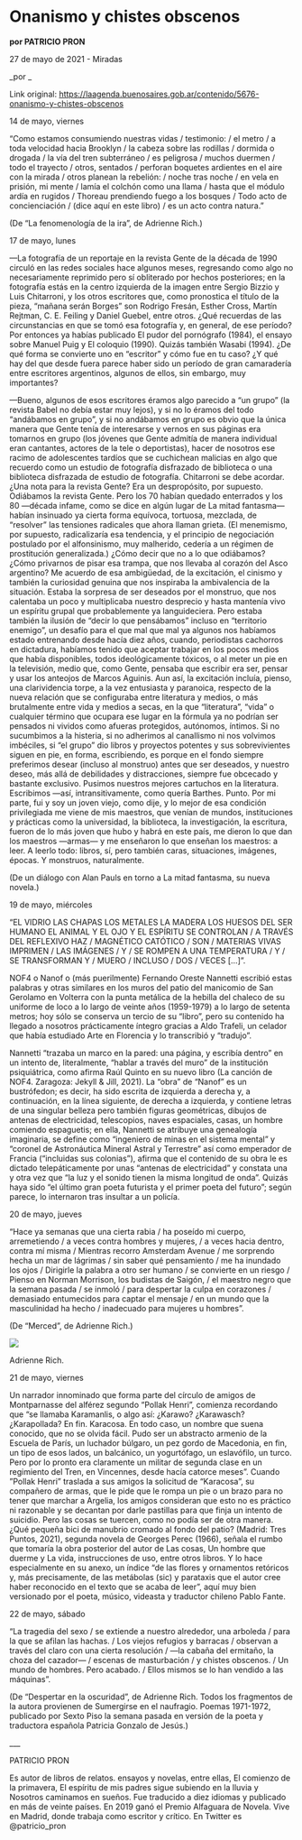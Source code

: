 # Onanismo y chistes obscenos

**por PATRICIO PRON**

27 de mayo de 2021 - Miradas

_por _

Link original: https://laagenda.buenosaires.gob.ar/contenido/5676-onanismo-y-chistes-obscenos



14 de mayo, viernes




“Como estamos consumiendo nuestras vidas / testimonio: / el metro / a toda velocidad hacia Brooklyn / la cabeza sobre las rodillas / dormida o drogada / la vía del tren subterráneo / es peligrosa / muchos duermen / todo el trayecto / otros, sentados / perforan boquetes ardientes en el aire con la mirada / otros planean la rebelión: / noche tras noche / en vela en prisión, mi mente / lamía el colchón como una llama / hasta que el módulo ardía en rugidos / Thoreau prendiendo fuego a los bosques / Todo acto de concienciación / (dice aquí en este libro) / es un acto contra natura.”




(De “La fenomenología de la ira”, de Adrienne Rich.)




17 de mayo, lunes




—La fotografía de un reportaje en la revista Gente de la década de 1990 circuló en las redes sociales hace algunos meses, regresando como algo no necesariamente reprimido pero sí obliterado por hechos posteriores; en la fotografía estás en la centro izquierda de la imagen entre Sergio Bizzio y Luis Chitarroni, y los otros escritores que, como pronostica el título de la pieza, “mañana serán Borges” son Rodrigo Fresán, Esther Cross, Martín Rejtman, C. E. Feiling y Daniel Guebel, entre otros. ¿Qué recuerdas de las circunstancias en que se tomó esa fotografía y, en general, de ese período? Por entonces ya habías publicado El pudor del pornógrafo (1984), el ensayo sobre Manuel Puig y El coloquio (1990). Quizás también Wasabi (1994). ¿De qué forma se convierte uno en “escritor” y cómo fue en tu caso? ¿Y qué hay del que desde fuera parece haber sido un período de gran camaradería entre escritores argentinos, algunos de ellos, sin embargo, muy importantes?




—Bueno, algunos de esos escritores éramos algo parecido a “un grupo” (la revista Babel no debía estar muy lejos), y si no lo éramos del todo “andábamos en grupo”, y si no andábamos en grupo es obvio que la única manera que Gente tenía de interesarse y vernos en sus páginas era tomarnos en grupo (los jóvenes que Gente admitía de manera individual eran cantantes, actores de la tele o deportistas), hacer de nosotros ese racimo de adolescentes tardíos que se cuchichean malicias en algo que recuerdo como un estudio de fotografía disfrazado de biblioteca o una biblioteca disfrazada de estudio de fotografía. Chitarroni se debe acordar. ¿Una nota para la revista Gente? Era un despropósito, por supuesto. Odiábamos la revista Gente. Pero los 70 habían quedado enterrados y los 80 —década infame, como se dice en algún lugar de La mitad fantasma— habían insinuado ya cierta forma equívoca, tortuosa, mezclada, de “resolver” las tensiones radicales que ahora llaman grieta. (El menemismo, por supuesto, radicalizaría esa tendencia, y el principio de negociación postulado por el alfonsinismo, muy malherido, cedería a un régimen de prostitución generalizada.) ¿Cómo decir que no a lo que odiábamos? ¿Cómo privarnos de pisar esa trampa, que nos llevaba al corazón del Asco argentino? Me acuerdo de esa ambigüedad, de la excitación, el cinismo y también la curiosidad genuina que nos inspiraba la ambivalencia de la situación. Estaba la sorpresa de ser deseados por el monstruo, que nos calentaba un poco y multiplicaba nuestro desprecio y hasta mantenía vivo un espíritu grupal que probablemente ya languideciera. Pero estaba también la ilusión de “decir lo que pensábamos” incluso en “territorio enemigo”, un desafío para el que mal que mal ya algunos nos habíamos estado entrenando desde hacía diez años, cuando, periodistas cachorros en dictadura, habíamos tenido que aceptar trabajar en los pocos medios que había disponibles, todos ideológicamente tóxicos, o al meter un pie en la televisión, medio que, como Gente, pensaba que escribir era ser, pensar y usar los anteojos de Marcos Aguinis. Aun así, la excitación incluía, pienso, una clarividencia torpe, a la vez entusiasta y paranoica, respecto de la nueva relación que se configuraba entre literatura y medios, o más brutalmente entre vida y medios a secas, en la que “literatura”, “vida” o cualquier término que ocupara ese lugar en la fórmula ya no podrían ser pensados ni vividos como afueras protegidos, autónomos, íntimos. Si no sucumbimos a la histeria, si no adherimos al canallismo ni nos volvimos imbéciles, si “el grupo” dio libros y proyectos potentes y sus sobrevivientes siguen en pie, en forma, escribiendo, es porque en el fondo siempre preferimos desear (incluso al monstruo) antes que ser deseados, y nuestro deseo, más allá de debilidades y distracciones, siempre fue obcecado y bastante exclusivo. Pusimos nuestros mejores cartuchos en la literatura. Escribimos —así, intransitivamente, como quería Barthes. Punto. Por mi parte, fui y soy un joven viejo, como dije, y lo mejor de esa condición privilegiada me viene de mis maestros, que venían de mundos, instituciones y prácticas como la universidad, la biblioteca, la investigación, la escritura, fueron de lo más joven que hubo y habrá en este país, me dieron lo que dan los maestros —armas— y me enseñaron lo que enseñan los maestros: a leer. A leerlo todo: libros, sí, pero también caras, situaciones, imágenes, épocas. Y monstruos, naturalmente.




(De un diálogo con Alan Pauls en torno a La mitad fantasma, su nueva novela.)




19 de mayo, miércoles




“EL VIDRIO LAS CHAPAS LOS METALES LA MADERA LOS HUESOS DEL SER HUMANO EL ANIMAL Y EL OJO Y EL ESPÍRITU SE CONTROLAN / A TRAVÉS DEL REFLEXIVO HAZ / MAGNÉTICO CATÓTICO / SON / MATERIAS VIVAS IMPRIMEN / LAS IMÁGENES / Y / SE ROMPEN A UNA TEMPERATURA / Y / SE TRANSFORMAN Y / MUERO / INCLUSO / DOS / VECES […]”.




NOF4 o Nanof o (más puerilmente) Fernando Oreste Nannetti escribió estas palabras y otras similares en los muros del patio del manicomio de San Gerolamo en Volterra con la punta metálica de la hebilla del chaleco de su uniforme de loco a lo largo de veinte años (1959-1979) a lo largo de setenta metros; hoy sólo se conserva un tercio de su “libro”, pero su contenido ha llegado a nosotros prácticamente íntegro gracias a Aldo Trafeli, un celador que había estudiado Arte en Florencia y lo transcribió y “tradujo”.




Nannetti “trazaba un marco en la pared: una página, y escribía dentro” en un intento de, literalmente, “hablar a través del muro” de la institución psiquiátrica, como afirma Raúl Quinto en su nuevo libro (La canción de NOF4. Zaragoza: Jekyll & Jill, 2021). La “obra” de “Nanof” es un bustrófedon; es decir, ha sido escrita de izquierda a derecha y, a continuación, en la línea siguiente, de derecha a izquierda, y contiene letras de una singular belleza pero también figuras geométricas, dibujos de antenas de electricidad, telescopios, naves espaciales, casas, un hombre comiendo espaguetis; en ella, Nannetti se atribuye una genealogía imaginaria, se define como “ingeniero de minas en el sistema mental” y “coronel de Astronáutica Mineral Astral y Terrestre” así como emperador de Francia (“incluidas sus colonias”), afirma que el contenido de su obra le es dictado telepáticamente por unas “antenas de electricidad” y constata una y otra vez que “la luz y el sonido tienen la misma longitud de onda”. Quizás haya sido “el último gran poeta futurista y el primer poeta del futuro”; según parece, lo internaron tras insultar a un policía.




20 de mayo, jueves




“Hace ya semanas que una cierta rabia / ha poseído mi cuerpo, arremetiendo / a veces contra hombres y mujeres, / a veces hacia dentro, contra mí misma / Mientras recorro Amsterdam Avenue / me sorprendo hecha un mar de lágrimas / sin saber qué pensamiento / me ha inundado los ojos / Dirigirle la palabra a otro ser humano / se convierte en un riesgo / Pienso en Norman Morrison, los budistas de Saigón, / el maestro negro que la semana pasada / se inmoló / para despertar la culpa en corazones / demasiado entumecidos para captar el mensaje / en un mundo que la masculinidad ha hecho / inadecuado para mujeres u hombres”.




(De “Merced”, de Adrienne Rich.)




![](https://cdn.flowlikemusic.com/files/images/51451/2b636e1c-cd62-4911-be8f-eeac4b5bf19f.jpg)




Adrienne Rich.




21 de mayo, viernes




Un narrador innominado que forma parte del círculo de amigos de Montparnasse del alférez segundo “Pollak Henri”, comienza recordando que “se llamaba Karamanlis, o algo así: ¿Karawo? ¿Karawasch? ¿Karapollada? En fin. Karacosa. En todo caso, un nombre que suena conocido, que no se olvida fácil. Pudo ser un abstracto armenio de la Escuela de París, un luchador búlgaro, un pez gordo de Macedonia, en fin, un tipo de esos lados, un balcánico, un yogurtófago, un eslavófilo, un turco. Pero por lo pronto era claramente un militar de segunda clase en un regimiento del Tren, en Vincennes, desde hacía catorce meses”. Cuando ”Pollak Henri” traslada a sus amigos la solicitud de “Karacosa”, su compañero de armas, que le pide que le rompa un pie o un brazo para no tener que marchar a Argelia, los amigos consideran que esto no es práctico ni razonable y se decantan por darle pastillas para que finja un intento de suicidio. Pero las cosas se tuercen, como no podía ser de otra manera. ¿Qué pequeña bici de manubrio cromado al fondo del patio? (Madrid: Tres Puntos, 2021), segunda novela de Georges Perec (1966), señala el rumbo que tomaría la obra posterior del autor de Las cosas, Un hombre que duerme y La vida, instrucciones de uso, entre otros libros. Y lo hace especialmente en su anexo, un índice “de las flores y ornamentos retóricos y, más precisamente, de las metábolas (sic) y parataxis que el autor cree haber reconocido en el texto que se acaba de leer”, aquí muy bien versionado por el poeta, músico, videasta y traductor chileno Pablo Fante.




22 de mayo, sábado




“La tragedia del sexo / se extiende a nuestro alrededor, una arboleda / para la que se afilan las hachas. / Los viejos refugios y barracas / observan a través del claro con una cierta resolución / —la cabaña del ermitaño, la choza del cazador— / escenas de masturbación / y chistes obscenos. / Un mundo de hombres. Pero acabado. / Ellos mismos se lo han vendido a las máquinas”.




(De “Despertar en la oscuridad”, de Adrienne Rich. Todos los fragmentos de la autora provienen de Sumergirse en el naufragio. Poemas 1971-1972, publicado por Sexto Piso la semana pasada en versión de la poeta y traductora española Patricia Gonzalo de Jesús.)




\_\_\_




PATRICIO PRON




Es autor de libros de relatos. ensayos y novelas, entre ellas, El comienzo de la primavera, El espíritu de mis padres sigue subiendo en la lluvia y Nosotros caminamos en sueños. Fue traducido a diez idiomas y publicado en más de veinte países. En 2019 ganó el Premio Alfaguara de Novela. Vive en Madrid, donde trabaja como escritor y crítico. En Twitter es @patricio\_pron



